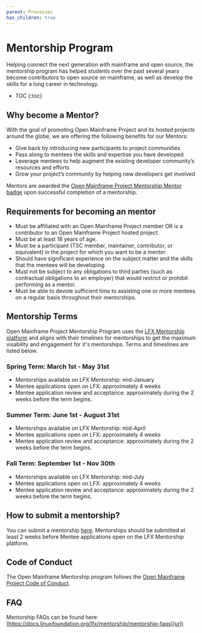 ```yaml
---
parent: Processes
has_children: true
---
```

# Mentorship Program

Helping connect the next generation with mainframe and open source, the mentorship program has helped students over the past several years become contributors to open source on mainframe, as well as develop the skills for a long career in technology.

* TOC
{:toc}

## Why become a Mentor?

With the goal of promoting Open Mainframe Project and its hosted projects around the globe, we are offering the following benefits for our Mentors:

- Give back by introducing new participants to project communities
- Pass along to mentees the skills and expertise you have developed
- Leverage mentees to help augment the existing developer community’s resources and efforts
- Grow your project’s community by helping new developers get involved

Mentors are awarded the [Open Mainframe Project Mentorship Mentor badge](https://www.credly.com/org/the-linux-foundation/badge/open-mainframe-project-mentorship-mentor) upon successful completion of a mentorship.

## Requirements for becoming an mentor

- Must be affiliated with an Open Mainframe Project member OR is a contributor to an Open Mainframe Project hosted project.
- Must be at least 18 years of age.
- Must be a participant (TSC member, maintainer, contributor, or equivalent) in the project for which you want to be a mentor.
- Should have significant experience on the subject matter and the skills that the mentees will be developing.
- Must not be subject to any obligations to third parties (such as contractual obligations to an employer) that would restrict or prohibit performing as a mentor.
- Must be able to devote sufficient time to assisting one or more mentees on a regular basis throughout their mentorships.

## Mentorship Terms

Open Mainframe Project Mentorship Program uses the [LFX Mentorship platform](https://lfx.linuxfoundation.org/tools/mentorship/) and aligns with their timelines for mentorships to get the maximum visability and engagement for it's mentorships. Terms and timeslines are listed below.

### Spring Term: March 1st - May 31st

- Mentorships available on LFX Mentorship: mid-January
- Mentee applications open on LFX: approximately 4 weeks
- Mentee application review and acceptance: approximately during the 2 weeks before the term begins.

### Summer Term: June 1st - August 31st

- Mentorships available on LFX Mentorship: mid-April
- Mentee applications open on LFX: approximately 4 weeks
- Mentee application review and acceptance: approximately during the 2 weeks before the term begins.

### Fall Term: September 1st - Nov 30th

- Mentorships available on LFX Mentorship: mid-July
- Mentee applications open on LFX: approximately 4 weeks
- Mentee application review and acceptance: approximately during the 2 weeks before the term begins.

## How to submit a mentorship?

You can submit a mentorship [here](https://github.com/openmainframeproject/tac/issues/new?template=mentorship-proposal.yml). Mentorships should be submitted at least 2 weeks before Mentee applications open on the LFX Mentorship platform.

## Code of Conduct

The Open Mainframe Mentorship program follows the [Open Mainframe Project Code of Conduct](https://github.com/openmainframeproject/foundation/blob/master/CODE_OF_CONDUCT.md).

## FAQ

Mentorship FAQs can be found here:
[https://docs.linuxfoundation.org/lfx/mentorship/mentorship-faqs](url)


